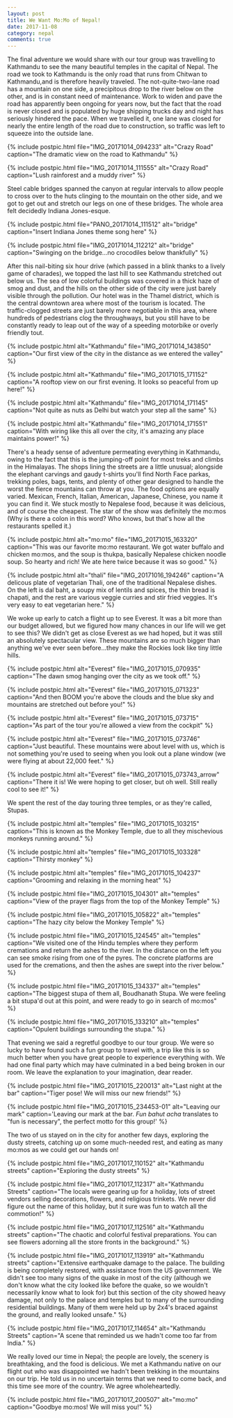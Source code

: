 ```yaml
---
layout: post
title: We Want Mo:Mo of Nepal!
date: 2017-11-08
category: nepal
comments: true
---
```



The final adventure we would share with our tour group was travelling to Kathmandu to see the many beautiful temples in the capital of Nepal.  The road we took to Kathmandu is the only road that runs from Chitwan to Kathmandu,and is therefore heavily traveled.  The not-quite-two-lane road has a mountain on one side, a precipitous drop to the river below on the other, and is in constant need of maintenance.  Work to widen and pave the road has apparently been ongoing for years now, but the fact that the road is never closed and is populated by huge shipping trucks day and night has seriously hindered the pace.  When we travelled it, one lane was closed for nearly the entire length of the road due to construction, so traffic was left to squeeze into the outside lane.

{% include postpic.html file="IMG_20171014_094233" alt="Crazy Road" caption="The dramatic view on the road to Kathmandu" %}

{% include postpic.html file="IMG_20171014_111555" alt="Crazy Road" caption="Lush rainforest and a muddy river" %}

Steel cable bridges spanned the canyon at regular intervals to allow people to cross over to the huts clinging to the mountain on the other side, and we got to get out and stretch our legs on one of these bridges.  The whole area felt decidedly Indiana Jones-esque.

{% include postpic.html file="PANO_20171014_111512" alt="bridge" caption="Insert Indiana Jones theme song here" %}

{% include postpic.html file="IMG_20171014_112212" alt="bridge" caption="Swinging on the bridge...no crocodiles below thankfully" %}

After this nail-biting six hour drive (which passed in a blink thanks to a lively game of charades), we topped the last hill to see Kathmandu stretched out below us. The sea of low colorful buildings was covered in a thick haze of smog and dust, and the hills on the other side of the city were just barely visible through the pollution.  Our hotel was in the Thamel district, which is the central downtown area where most of the tourism is located.  The traffic-clogged streets are just barely more negotiable in this area, where hundreds of pedestrians clog the throughways, but you still have to be constantly ready to leap out of the way of a speeding motorbike or overly friendly tout.

{% include postpic.html alt="Kathmandu" file="IMG_20171014_143850" caption="Our first view of the city in the distance as we entered the valley" %}

{% include postpic.html alt="Kathmandu" file="IMG_20171015_171152" caption="A rooftop view on our first evening.  It looks so peaceful from up here!" %}

{% include postpic.html alt="Kathmandu" file="IMG_20171014_171145" caption="Not quite as nuts as Delhi but watch your step all the same" %}

{% include postpic.html alt="Kathmandu" file="IMG_20171014_171551" caption="With wiring like this all over the city, it's amazing any place maintains power!" %}

There's a heady sense of adventure permeating everything in Kathmandu, owing to the fact that this is the jumping-off point for most treks and climbs in the Himalayas.  The shops lining the streets are a little unusual; alongside the elephant carvings and gaudy t-shirts you'll find North Face parkas, trekking poles, bags, tents, and plenty of other gear designed to handle the worst the fierce mountains can throw at you.  The food options are equally varied.  Mexican, French, Italian, American, Japanese, Chinese, you name it you can find it.  We stuck mostly to Nepalese food, because it was delicious, and of course the cheapest.  The star of the show was definitely the mo:mos (Why is there a colon in this word?  Who knows, but that's how all the restaurants spelled it.)

{% include postpic.html alt="mo:mo" file="IMG_20171015_163320" caption="This was our favorite mo:mo restaurant.  We got water buffalo and chicken mo:mos, and the soup is thukpa, basically Nepalese chicken noodle soup.  So hearty and rich!  We ate here twice because it was so good." %}

{% include postpic.html alt="thali" file="IMG_20171016_194246" caption="A delicous plate of vegetarian Thali, one of the traditional Nepalese dishes.  On the left is dal baht, a soupy mix of lentils and spices, the thin bread is chapati, and the rest are various veggie curries and stir fried veggies.  It's very easy to eat vegetarian here." %}

We woke up early to catch a flight up to see Everest.  It was a bit more than our budget allowed, but we figured how many chances in our life will we get to see this?  We didn't get as close Everest as we had hoped, but it was still an absolutely spectacular view.  These mountains are so much bigger than anything we've ever seen before...they make the Rockies look like tiny little hills.

{% include postpic.html alt="Everest" file="IMG_20171015_070935" caption="The dawn smog hanging over the city as we took off." %}

{% include postpic.html alt="Everest" file="IMG_20171015_071323" caption="And then BOOM you're above the clouds and the blue sky and mountains are stretched out before you!" %}

{% include postpic.html alt="Everest" file="IMG_20171015_073715" caption="As part of the tour you're allowed a view from the cockpit" %}

{% include postpic.html alt="Everest" file="IMG_20171015_073746" caption="Just beautiful.  These mountains were about level with us, which is not something you're used to seeing when you look out a plane window (we were flying at about 22,000 feet." %}

{% include postpic.html alt="Everest" file="IMG_20171015_073743_arrow" caption="There it is!  We were hoping to get closer, but oh well.  Still really cool to see it!" %}

We spent the rest of the day touring three temples, or as they're called, Stupas.

{% include postpic.html alt="temples" file="IMG_20171015_103215" caption="This is known as the Monkey Temple, due to all they mischevious monkeys running around." %}

{% include postpic.html alt="temples" file="IMG_20171015_103328" caption="Thirsty monkey" %}

{% include postpic.html alt="temples" file="IMG_20171015_104237" caption="Grooming and relaxing in the morning heat" %}

{% include postpic.html file="IMG_20171015_104301" alt="temples" caption="View of the prayer flags from the top of the Monkey Temple" %}

{% include postpic.html file="IMG_20171015_105822" alt="temples" caption="The hazy city below the Monkey Temple" %}

{% include postpic.html file="IMG_20171015_124545" alt="temples" caption="We visited one of the Hindu temples where they perform cremations and return the ashes to the river.  In the distance on the left you can see smoke rising from one of the pyres.  The concrete platforms are used for the cremations, and then the ashes are swept into the river below." %}

{% include postpic.html file="IMG_20171015_134337" alt="temples" caption="The biggest stupa of them all, Boudhanath Stupa.  We were feeling a bit stupa'd out at this point, and were ready to go in search of mo:mos" %}

{% include postpic.html file="IMG_20171015_133210" alt="temples" caption="Opulent buildings surrounding the stupa." %}

That evening we said a regretful goodbye to our tour group.  We were so lucky to have found such a fun group to travel with, a trip like this is so much better when you have great people to experience everything with.  We had one final party which may have culminated in a bed being broken in our room. We leave the explanation to your imagination, dear reader.

{% include postpic.html file="IMG_20171015_220013" alt="Last night at the bar" caption="Tiger pose!  We will miss our new friends!" %}

{% include postpic.html file="IMG_20171015_234453-01" alt="Leaving our mark" caption='Leaving our mark at the bar. <em>Fun bahut acha</em> translates to "fun is necessary", the perfect motto for this group!' %}

The two of us stayed on in the city for another few days, exploring the dusty streets, catching up on some much-needed rest, and eating as many mo:mos as we could get our hands on!

{% include postpic.html file="IMG_20171017_110152" alt="Kathmandu streets" caption="Exploring the dusty streets" %}

{% include postpic.html file="IMG_20171017_112317" alt="Kathmandu Streets" caption="The locals were gearing up for a holiday, lots of street vendors selling decorations, flowers, and religious trinkets.  We never did figure out the name of this holiday, but it sure was fun to watch all the commotion!" %}

{% include postpic.html file="IMG_20171017_112516" alt="Kathmandu streets" caption="The chaotic and colorful festival preparations.  You can see flowers adorning all the store fronts in the background." %}

{% include postpic.html file="IMG_20171017_113919" alt="Kathmandu streets" caption="Extensive earthquake damage to the palace.  The building is being completely restored, with assistance from the US government.  We didn't see too many signs of the quake in most of the city (although we don't know what the city looked like before the quake, so we wouldn't necessarily know what to look for) but this section of the city showed heavy damage, not only to the palace and temples but to many of the surrounding residential buildings.  Many of them were held up by 2x4's braced against the ground, and really looked unsafe." %}

{% include postpic.html file="IMG_20171017_114654" alt="Kathmandu Streets" caption="A scene that reminded us we hadn't come too far from India." %}

We really loved our time in Nepal; the people are lovely, the scenery is breathtaking, and the food is delicious.  We met a Kathmandu native on our flight out who was disappointed we hadn't been trekking in the mountains on our trip. He told us in no uncertain terms that we need to come back, and this time see more of the country.  We agree wholeheartedly.

{% include postpic.html file="IMG_20171017_200507" alt="mo:mo" caption="Goodbye mo:mos!  We will miss you!" %}
